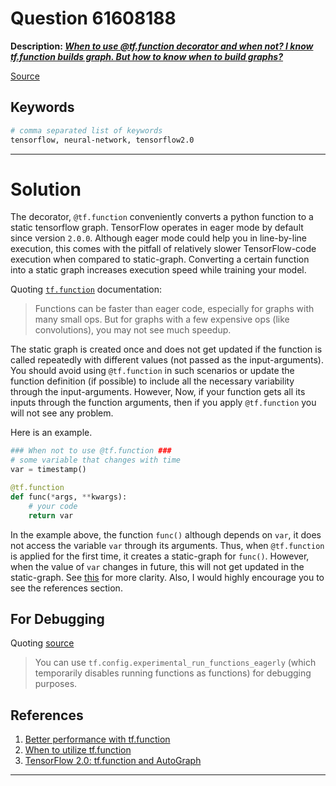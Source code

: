# Question 61608188

**Description: [_When to use @tf.function decorator and when not? I know tf.function builds graph. But how to know when to build graphs?_][#Q]**

[Source][#Q]

[#Q]: https://stackoverflow.com/questions/61608188/when-to-use-tf-function-decorator-and-when-not-i-know-tf-function-builds-graph

## Keywords

```bash
# comma separated list of keywords
tensorflow, neural-network, tensorflow2.0
```

---

# Solution

The decorator, `@tf.function` conveniently converts a python function to a static tensorflow graph. TensorFlow operates in eager mode by default since version `2.0.0`. Although eager mode could help you in line-by-line execution, this comes with the pitfall of relatively slower TensorFlow-code execution when compared to static-graph. Converting a certain function into a static graph increases execution speed while training your model.

Quoting [`tf.function`][#tf-function] documentation:
> Functions can be faster than eager code, especially for graphs with many small ops. But for graphs with a few expensive ops (like convolutions), you may not see much speedup.

The static graph is created once and does not get updated if the function is called repeatedly with different values (not passed as the input-arguments). You should avoid using `@tf.function` in such scenarios or update the function definition (if possible) to include all the necessary variability through the input-arguments. However,
Now, if your function gets all its inputs through the function arguments, then if you apply `@tf.function` you will not see any problem.

Here is an example.

```python
### When not to use @tf.function ###
# some variable that changes with time
var = timestamp()

@tf.function
def func(*args, **kwargs):
    # your code
    return var
```

In the example above, the function `func()` although depends on `var`, it does not access the variable `var` through its arguments. Thus, when `@tf.function` is applied for the first time, it creates a static-graph for `func()`. However, when the value of `var` changes in future, this will not get updated in the static-graph. See [this][#tf-function-best-practice] for more clarity. Also, I would highly encourage you to see the references section.

## For Debugging

Quoting [source](https://github.com/tensorflow/addons/issues/13#issuecomment-474403108)
> You can use `tf.config.experimental_run_functions_eagerly` (which temporarily disables running functions as functions) for debugging purposes.

## References

1. [Better performance with tf.function][#tf-function]
1. [When to utilize tf.function][#tf-function-best-practice]
1. [TensorFlow 2.0: tf.function and AutoGraph][#tf-function-towardsdatascience]

[#tf-function]: https://www.tensorflow.org/tutorials/customization/performance
[#tf-function-best-practice]: https://github.com/tensorflow/addons/issues/13
[#tf-function-towardsdatascience]: https://towardsdatascience.com/tensorflow-2-0-tf-function-and-autograph-af2b974cf4f7

---
